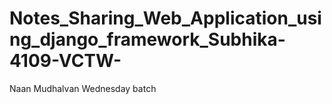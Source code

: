 # Notes_Sharing_Web_Application_using_django_framework_Subhika-4109-VCTW-
Naan Mudhalvan Wednesday batch
